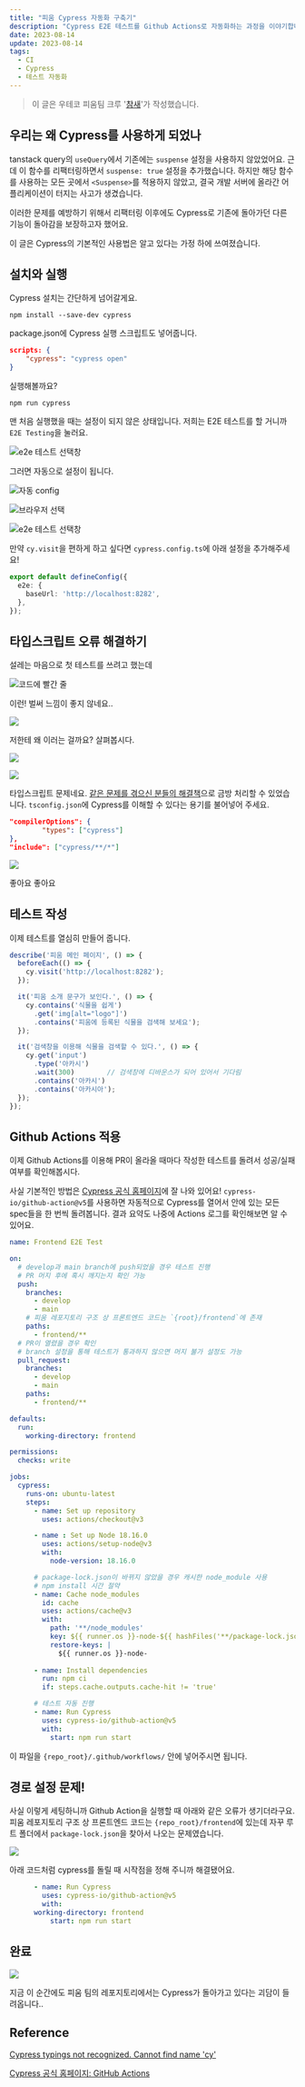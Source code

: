 ```yaml
---
title: "피움 Cypress 자동화 구축기"
description: "Cypress E2E 테스트를 Github Actions로 자동화하는 과정을 이야기합니다."
date: 2023-08-14
update: 2023-08-14
tags:
  - CI
  - Cypress
  - 테스트 자동화
---
```


> 이 글은 우테코 피움팀 크루 '[참새](https://github.com/WaiNaat)'가 작성했습니다.
 

## 우리는 왜 Cypress를 사용하게 되었나

tanstack query의 `useQuery`에서 기존에는 `suspense` 설정을 사용하지 않았었어요. 
근데 이 함수를 리팩터링하면서 `suspense: true` 설정을 추가했습니다. 하지만 해당 함수를 사용하는 모든 곳에서 `<Suspense>`를 적용하지 않았고, 결국 개발 서버에 올라간 어플리케이션이 터지는 사고가 생겼습니다.

이러한 문제를 예방하기 위해서 리팩터링 이후에도 Cypress로 기존에 돌아가던 다른 기능이 돌아감을 보장하고자 했어요.

이 글은 Cypress의 기본적인 사용법은 알고 있다는 가정 하에 쓰여졌습니다.

## 설치와 실행

Cypress 설치는 간단하게 넘어갈게요.

```shell
npm install --save-dev cypress
```

package.json에 Cypress 실행 스크립트도 넣어줍니다.

```json
scripts: {
    "cypress": "cypress open"
}
```

실행해볼까요?

```shell
npm run cypress
```

맨 처음 실행했을 때는 설정이 되지 않은 상태입니다.
저희는 E2E 테스트를 할 거니까 `E2E Testing`을 눌러요.

![e2e 테스트 선택창](.index_images/01-e2e.png)

그러면 자동으로 설정이 됩니다.

![자동 config](.index_images/02-config.png)

![브라우저 선택](.index_images/03-browser.png)

![e2e 테스트 선택창](.index_images/04-first-test.png)

만약 `cy.visit`을 편하게 하고 싶다면 `cypress.config.ts`에 아래 설정을 추가해주세요!

```ts
export default defineConfig({
  e2e: {
    baseUrl: 'http://localhost:8282',
  },
});
```

## 타입스크립트 오류 해결하기

설레는 마음으로 첫 테스트를 쓰려고 했는데

![코드에 빨간 줄](.index_images/05-error.png)

이런! 벌써 느낌이 좋지 않네요..

![](.index_images/06-error-code.png)

저한테 왜 이러는 걸까요? 살펴봅시다.

![](.index_images/07-error-details-1.png)

![](.index_images/08-error-details-2.png)

타입스크립트 문제네요. [같은 문제를 겪으신 분들의 해결책](https://github.com/vuejs/vue-cli/issues/4239#issuecomment-1214261721)으로 금방 처리할 수 있었습니다. `tsconfig.json`에 Cypress를 이해할 수 있다는 용기를 불어넣어 주세요.

```json
"compilerOptions": {
		"types": ["cypress"]
},
"include": ["cypress/**/*"]
```

![](.index_images/09-good.png)

좋아요 좋아요

## 테스트 작성

이제 테스트를 열심히 만들어 줍니다.

```ts
describe('피움 메인 페이지', () => {
  beforeEach(() => {
    cy.visit('http://localhost:8282');
  });

  it('피움 소개 문구가 보인다.', () => {
    cy.contains('식물을 쉽게')
      .get('img[alt="logo"]')
      .contains('피움에 등록된 식물을 검색해 보세요');
  });

  it('검색창을 이용해 식물을 검색할 수 있다.', () => {
    cy.get('input')
      .type('아카시')
      .wait(300)        // 검색창에 디바운스가 되어 있어서 기다림
      .contains('아카시')
      .contains('아카시아');
  });
});
```

## Github Actions 적용

이제 Github Actions를 이용해 PR이 올라올 때마다 작성한 테스트를 돌려서 성공/실패 여부를 확인해봅시다.

사실 기본적인 방법은 [Cypress 공식 홈페이지](https://docs.cypress.io/guides/continuous-integration/github-actions)에 잘 나와 있어요!
`cypress-io/github-action@v5`를 사용하면 자동적으로 Cypress를 열어서 안에 있는 모든 spec들을 한 번씩 돌려봅니다. 결과 요약도 나중에 Actions 로그를 확인해보면 알 수 있어요.

```yml
name: Frontend E2E Test

on:
  # develop과 main branch에 push되었을 경우 테스트 진행
  # PR 머지 후에 혹시 깨지는지 확인 가능
  push:
    branches:
      - develop
      - main
    # 피움 레포지토리 구조 상 프론트엔드 코드는 `{root}/frontend`에 존재
    paths:
      - frontend/**
  # PR이 열렸을 경우 확인
  # branch 설정을 통해 테스트가 통과하지 않으면 머지 불가 설정도 가능
  pull_request:
    branches:
      - develop
      - main
    paths:
      - frontend/**

defaults:
  run:
    working-directory: frontend

permissions:
  checks: write

jobs:
  cypress:
    runs-on: ubuntu-latest
    steps:
      - name: Set up repository
        uses: actions/checkout@v3

      - name : Set up Node 18.16.0 
        uses: actions/setup-node@v3
        with:
          node-version: 18.16.0

      # package-lock.json이 바뀌지 않았을 경우 캐시한 node_module 사용
      # npm install 시간 절약
      - name: Cache node_modules
        id: cache
        uses: actions/cache@v3
        with:
          path: '**/node_modules'
          key: ${{ runner.os }}-node-${{ hashFiles('**/package-lock.json') }}
          restore-keys: | 
            ${{ runner.os }}-node-
          
      - name: Install dependencies
        run: npm ci
        if: steps.cache.outputs.cache-hit != 'true'

      # 테스트 자동 진행
      - name: Run Cypress
        uses: cypress-io/github-action@v5
        with:
          start: npm run start
```

이 파일을 `{repo_root}/.github/workflows/` 안에 넣어주시면 됩니다.

## 경로 설정 문제!

사실 이렇게 세팅하니까 Github Action을 실행할 때 아래와 같은 오류가 생기더라구요. 피움 레포지토리 구조 상 프론트엔드 코드는 `{repo_root}/frontend`에 있는데 자꾸 루트 폴더에서 `package-lock.json`을 찾아서 나오는 문제였습니다.

![](.index_images/11-error.png)

아래 코드처럼 cypress를 돌릴 때 시작점을 정해 주니까 해결됐어요.

```yml
      - name: Run Cypress
        uses: cypress-io/github-action@v5
        with:
	  working-directory: frontend
          start: npm run start
```

## 완료

![](.index_images/12.png)

지금 이 순간에도 피움 팀의 레포지토리에서는 Cypress가 돌아가고 있다는 괴담이 들려옵니다..


## Reference

[Cypress typings not recognized. Cannot find name 'cy'](https://github.com/vuejs/vue-cli/issues/4239#issuecomment-1214261721)

[Cypress 공식 홈페이지: GitHub Actions](https://docs.cypress.io/guides/continuous-integration/github-actions)